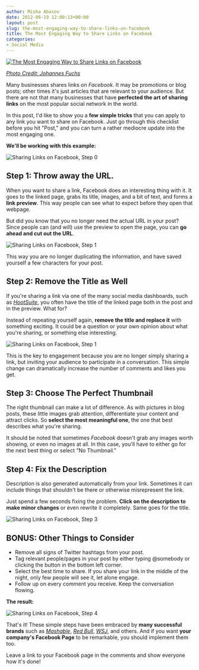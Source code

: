 ```yaml
---
author: Misha Abasov
date: 2012-06-19 12:00:13+00:00
layout: post
slug: the-most-engaging-way-to-share-links-on-facebook
title: The Most Engaging Way to Share Links on Facebook
categories:
- Social Media
---
```


[![The Most Engaging Way to Share Links on Facebook](/wp-content/uploads/2012/06/5886225374_c57c6c1966_b.jpeg)](/2012/06/19/the-most-engaging-way-to-share-links-on-facebook/)

_[Photo Credit: Johannes Fuchs](//www.flickr.com/photos/goiabarea/5886225374/)_


Many businesses shares links on _Facebook_. It may be promotions or blog posts; other times it's just articles that are relevant to your audience. But there are not that many businesses that have **perfected the art of sharing links** on the most popular social network in the world.

In this post, I'd like to show you a **few simple tricks** that you can apply to any link you want to share on Facebook. Just go through this checklist before you hit "Post," and you can turn a rather mediocre update into the most engaging one.

<!-- more -->

**We'll be working with this example:**

![Sharing Links on Facebook, Step 0](/wp-content/uploads/2012/06/Screen-Shot-2012-06-18-at-4.32.50-AM.png)

## Step 1: Throw away the URL.


When you want to share a link, Facebook does an interesting thing with it. It goes to the linked page, grabs its title, images, and a bit of text, and forms a **link preview**. This way people can see what to expect before they open that webpage.

But did you know that you no longer need the actual URL in your post? Since people can (and will) use the preview to open the page, you can **go ahead and cut out the URL**.


![Sharing Links on Facebook, Step 1](/wp-content/uploads/2012/06/Screen-Shot-2012-06-18-at-4.33.25-AM.png)


This way you are no longer duplicating the information, and have saved yourself a few characters for your post.


## Step 2: Remove the Title as Well


If you're sharing a link via one of the many social media dashboards, such as [_HootSuite_](//hootsuite.com), you often have the title of the linked page both in the post and in the preview. What for?

Instead of repeating yourself again, **remove the title and replace it** with something exciting. It could be a question or your own opinion about what you're sharing, or something else interesting.


![Sharing Links on Facebook, Step 1](/wp-content/uploads/2012/06/Screen-Shot-2012-06-18-at-4.35.13-AM.png)


This is the key to engagement because you are no longer simply sharing a link, but inviting your audience to participate in a conversation. This simple change can dramatically increase the number of comments and likes you get.


## Step 3: Choose The Perfect Thumbnail


The right thumbnail can make a lot of difference. As with pictures in blog posts, these little images grab attention, differentiate your content and attract clicks. So **select the most meaningful one**, the one that best describes what you're sharing.

It should be noted that sometimes _Facebook_ doesn't grab any images worth showing, or even no images at all. In this case, you'll have to either go for the next best thing or select "No Thumbnail."


## Step 4: Fix the Description

Description is also generated automatically from your link. Sometimes it can include things that shouldn't be there or otherwise misrepresent the link.

Just spend a few seconds fixing the problem. **Click on the description to make minor changes** or even rewrite it completely. Same goes for the title.


![Sharing Links on Facebook, Step 3](/wp-content/uploads/2012/06/Screen-Shot-2012-06-18-at-4.37.56-AM.png)


## BONUS: Other Things to Consider

  * Remove all signs of Twitter hashtags from your post.
  * Tag relevant people/pages in your post by either typing @somebody or clicking the button in the bottom left corner.
  * Select the best time to share. If you share your link in the middle of the night, only few people will see it, let alone engage.
  * Follow up on every comment you receive. Keep the conversation flowing.


**The result:**

![Sharing Links on Facebook, Step 4](/wp-content/uploads/2012/06/Screen-Shot-2012-06-18-at-4.39.33-AM.png)


That's it! These simple steps have been embraced by **many successful brands** such as [_Mashable_](//www.facebook.com/mashable), [_Red Bull_](//www.facebook.com/redbull), _[WSJ](//www.facebook.com/wsj)_, and others. And if you want **your company's Facebook Page** to be remarkable, you should implement them too.

Leave a link to your Facebook page in the comments and show everyone how it's done!
